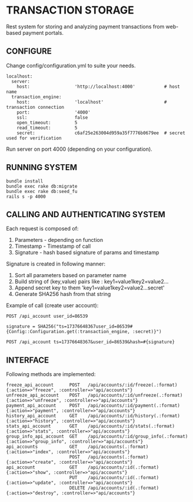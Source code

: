 TRANSACTION STORAGE
=======================

Rest system for storing and analyzing payment transactions from web-based payment portals.

CONFIGURE
-----------------------

Change config/configuration.yml to suite your needs.

```
localhost:
  server:
    host:                 'http://localhost:4000'           # host name
  transaction_engine:
    host:                 'localhost'                       # transaction connection
    port:                 '4000'                                      
    ssl:                  false
    open_timeout:         5
    read_timeout:         5
    secret:               c6af25e263004d959a35f7776b0679ee  # secret used for verification
```

Run server on port 4000 (depending on your configuration).

RUNNING SYSTEM
-----------------------

```
bundle install
bundle exec rake db:migrate
bundle exec rake db:seed_fu
rails s -p 4000
```


CALLING AND AUTHENTICATING SYSTEM
---------------------

Each request is composed of:

1. Parameters - depending on function
2. Timestamp - Timestamp of call
3. Signature  - hash based signature of params and timestamp


Signature is created in following manner:

1. Sort all parameters based on parameter name
2. Build string of (key,value) pairs like : key1=value1key2=value2...
3. Append secret key to them 'key1=value1key2=value2...secret'
4. Generate SHA256 hash from that string

Example of call (create user account):


```
POST /api_account user_id=86539

signature = SHA256("ts=17376648367user_id=86539#{Config::Configuration.get(:transaction_engine, :secret)}")

POST /api_account ts=17376648367&user_id=86539&hash=#{signature}
```





INTERFACE
---------------------

Following methods are implemented:

```
freeze_api_account 		POST   /api/accounts/:id/freeze(.:format)     {:action=>"freeze", :controller=>"api/accounts"}
unfreeze_api_account 	POST   /api/accounts/:id/unfreeze(.:format)   {:action=>"unfreeze", :controller=>"api/accounts"}
payment_api_account 	POST   /api/accounts/:id/payment(.:format)    {:action=>"payment", :controller=>"api/accounts"}
history_api_account 	GET    /api/accounts/:id/history(.:format)    {:action=>"history", :controller=>"api/accounts"}
stats_api_account 		GET    /api/accounts/:id/stats(.:format)      {:action=>"stats", :controller=>"api/accounts"}
group_info_api_account 	GET    /api/accounts/:id/group_info(.:format) {:action=>"group_info", :controller=>"api/accounts"}
api_accounts 			GET    /api/accounts(.:format)                {:action=>"index", :controller=>"api/accounts"}
                    	POST   /api/accounts(.:format)                {:action=>"create", :controller=>"api/accounts"}
api_account 			GET    /api/accounts/:id(.:format)            {:action=>"show", :controller=>"api/accounts"}
                       	PUT    /api/accounts/:id(.:format)            {:action=>"update", :controller=>"api/accounts"}
                       	DELETE /api/accounts/:id(.:format)            {:action=>"destroy", :controller=>"api/accounts"}
```
